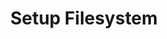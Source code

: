 ---
sidebar_position: 4
title: "Setup Filesystem"
sidebar_label: "Setup Filesystem"
description: "Establish file systems during Debian installation - format partitions, choose filesystem types, configure mount points, and implement storage architectures."
keywords:
  - "debian filesystem setup"
  - "filesystem types"
  - "partition formatting"
  - "mount points"
  - "storage architecture"
tags:
  - debian
  - filesystem-setup
  - filesystem-types
  - partition-formatting
  - storage-configuration
slug: /linux/debian/installation/installation-guide/setup-filesystem
---